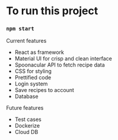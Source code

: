 # To run this project

### `npm start`

Current features

- React as framework
- Material UI for crisp and clean interface
- Spoonacular API to fetch recipe data
- CSS for styling
- Prettified code
- Login system
- Save recipes to account
- Database

Future features

- Test cases
- Dockerize
- Cloud DB
